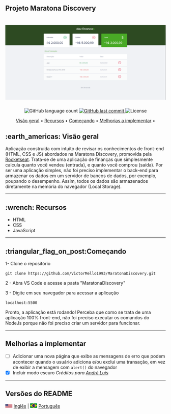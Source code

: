 <h2> Projeto Maratona Discovery</h2>

<h1 align="center">
  <img alt="Home page DevFinances" src="./assets/Screenshot_DevFinance.png"/>
</h1>
  
<p align="center">
  <img alt="GitHub language count" src="https://img.shields.io/github/languages/count/VictorMello1993/MaratonaDiscovery?color=FF0000">
  
  <a href="https://github.com/VictorMello1993/FlappyBird/commits/master">
    <img alt="GitHub last commit" src="https://img.shields.io/github/last-commit/VictorMello1993/MaratonaDiscovery?color=D3D3D3">
  </a> 
  
  <img alt="License" src="https://img.shields.io/badge/license-MIT-brightgreen">
   <a href="https://github.com/VictorMello1993/MaratonaDiscovery/stargazers"></a>
</p>

<p align="center">
  <a href="#earth_americas-visão-geral">Visão geral</a> •
  <a href="#wrench-recursos">Recursos</a> •
  <a href="#triangular_flag_on_postcomeçando">Começando</a> •  
  <a href="#melhorias-a-implementar">Melhorias a implementar</a> •  
</p>

<h2>:earth_americas: Visão geral</h2>
<p>Aplicação construída com intuito de revisar os conhecimentos de front-end (HTML, CSS e JS) abordados na Maratona Discovery, promovida pela <a href="https://rocketseat.com.br/">Rocketseat</a>. Trata-se de uma aplicação de finanças que simplesmente calcula quanto você vendeu (entrada), e quanto você comprou (saída). Por ser uma aplicação simples, não foi preciso implementar o back-end para armazenar os dados em um servidor de bancos de dados, por exemplo, poupando o desempenho. Assim, todos os dados são armazenados diretamente na memória do navegador (Local Storage).</p>

---

<h2>:wrench: Recursos</h2>
<ul>
  <li>HTML</li>
  <li>CSS</li>
  <li>JavaScript</li>
</ul>

---

<h2>:triangular_flag_on_post:Começando</h2>

1- Clone o repositório
```
git clone https://github.com/VictorMello1993/MaratonaDiscovery.git
```
2 - Abra VS Code e acesse a pasta "MaratonaDiscovery"

3 - Digite em seu navegador para acessar a aplicação
```
localhost:5500
```

Pronto, a aplicação está rodando! Perceba que como se trata de uma aplicação 100% front-end, não foi preciso executar os comandos do NodeJs porque não foi preciso criar um servidor para funcionar.

---

## Melhorias a implementar
- [ ] Adicionar uma nova página que exibe as mensagens de erro que podem acontecer quando o usuário adiciona e/ou exclui uma transação, em vez de exibir a mensagem com ```alert()``` do navegador
- [x] Incluir modo escuro 
  <i>Créditos para <a href="https://github.com/andrePereira11/maratonaDiscover">André Luís</a></i>

---
## Versões do README
<img alt="Bandeira dos Estados Unidos" src="./assets/eua.png" width="22px"/> <a href="/README-ENUS.md">Inglês</a> | <img alt="Bandeira do Brasil" src="./assets/br.jpg" width="22px"/> <a href="/README.md">Português</a>
